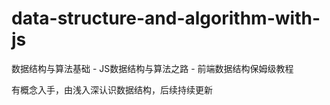 # data-structure-and-algorithm-with-js
数据结构与算法基础 - JS数据结构与算法之路 - 前端数据结构保姆级教程

有概念入手，由浅入深认识数据结构，后续持续更新
